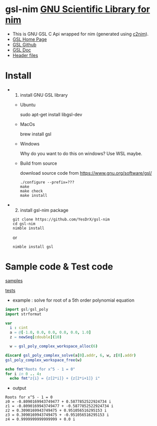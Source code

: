# gsl-nim [GNU Scientific Library for nim](https://www.gnu.org/software/gsl/)
* This is GNU GSL C Api wrapped for nim (generated using [c2nim](https://github.com/nim-lang/c2nim)).
* [GSL Home Page](https://www.gnu.org/software/gsl/)
* [GSL Github](https://github.com/ampl/gsl)
* [GSL Doc](https://www.gnu.org/software/gsl/doc/html/)
* [Header files](https://github.com/YesDrX/gsl-nim/tree/main/include/gsl)

# Install
* 1. install GNU GSL library
  * Ubuntu 
  
    sudo apt-get install libgsl-dev
  
  * MacOs
    
    brew install gsl
   
  * Windows
    
    Why do you want to do this on windows? Use WSL maybe.
    
  * Build from source
  
    download source code from https://www.gnu.org/software/gsl/
    
    ```
    ./configure --prefix=???
    make
    make check
    make install
    ```
* 2. install gsl-nim package
  ```
  git clone https://github.com/YesDrX/gsl-nim
  cd gsl-nim
  nimble install
  ```
  or
  ```
  nimble install gsl
  ```
# Sample code & Test code
  [samples](https://github.com/YesDrX/gsl-nim/tree/main/sample)
  
  [tests](https://github.com/YesDrX/gsl-nim/tree/main/test)
  
  * example : solve for root of a 5th order polynomial equation
  ```nim
import gsl/gsl_poly
import strformat

var
    i : cint
    a = @[-1.0, 0.0, 0.0, 0.0, 0.0, 1.0]
    z = newSeq[cdouble](10)

    w = gsl_poly_complex_workspace_alloc(6)

discard gsl_poly_complex_solve(a[0].addr, 6, w, z[0].addr)
gsl_poly_complex_workspace_free(w)

echo fmt"Roots for x^5 - 1 = 0"
for i in 0 .. 4:
    echo fmt"z{i} = {z[2*i]} + {z[2*i+1]} i"
  ```
  * output
  ```
Roots for x^5 - 1 = 0
z0 = -0.8090169943749477 + 0.5877852522924734 i
z1 = -0.8090169943749477 + -0.5877852522924734 i
z2 = 0.3090169943749475 + 0.951056516295153 i
z3 = 0.3090169943749475 + -0.951056516295153 i
z4 = 0.9999999999999999 + 0.0 i
  ```
  
